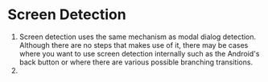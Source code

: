 # Screen Detection

1. Screen detection uses the same mechanism as modal dialog detection.  Although there are no steps that makes use of it, there may be cases where you want to use screen detection internally such as the Android's back button or where there are various possible branching transitions. 
2. 